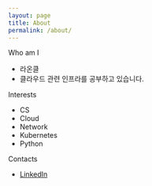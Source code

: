 ```yaml
---
layout: page
title: About
permalink: /about/
---
```


Who am I
* 라온클
* 클라우드 관련 인프라를 공부하고 있습니다.

Interests
* CS
* Cloud
* Network
* Kubernetes
* Python

Contacts
* [LinkedIn](https://www.linkedin.com/in/soojinlee-oncloud/, "LinkedIn link")
